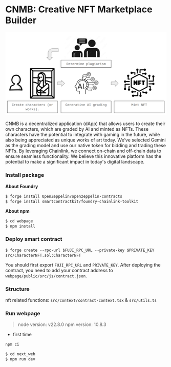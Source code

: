 # CNMB: Creative NFT Marketplace Builder

![image info](./img/workflow.png)

CNMB is a decentralized application (dApp) that allows users to create their own characters, which are graded by AI and minted as NFTs. These characters have the potential to integrate with gaming in the future, while also being appreciated as unique works of art today. We’ve selected Gemini as the grading model and use our native token for bidding and trading these NFTs. By leveraging Chainlink, we connect on-chain and off-chain data to ensure seamless functionality. We believe this innovative platform has the potential to make a significant impact in today's digital landscape.

### Install package

**About Foundry**
```shell
$ forge install OpenZeppelin/openzeppelin-contracts
$ forge install smartcontractkit/foundry-chainlink-toolkit
```

**About npm**
```shell
$ cd webpage
$ npm install
```

### Deploy smart contract

```
$ forge create --rpc-url $FUJI_RPC_URL --private-key $PRIVATE_KEY src/CharacterNFT.sol:CharacterNFT
```
You should first export `FUJI_RPC_URL` and `PRIVATE_KEY`. 
After deploying the contract, you need to add your contract address to `webpage/public/src/js/contract.json`.

### Structure
nft related functions: `src/context/contract-context.tsx` & `src/utils.ts`

### Run webpage

> node version: v22.8.0
> npm version: 10.8.3

- first time
```shell
npm ci
```

```shell
$ cd next_web
$ npm run dev
```
